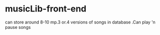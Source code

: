 # musicLib-front-end
can store around 8-10 mp.3 or.4 versions of songs in database .Can play 'n pause songs
